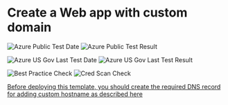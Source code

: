 # Create a Web app with custom domain

![Azure Public Test Date](https://azurequickstartsservice.blob.core.windows.net/badges/201-web-app-custom-domain/PublicLastTestDate.svg)
![Azure Public Test Result](https://azurequickstartsservice.blob.core.windows.net/badges/201-web-app-custom-domain/PublicDeployment.svg)

![Azure US Gov Last Test Date](https://azurequickstartsservice.blob.core.windows.net/badges/201-web-app-custom-domain/FairfaxLastTestDate.svg)
![Azure US Gov Last Test Result](https://azurequickstartsservice.blob.core.windows.net/badges/201-web-app-custom-domain/FairfaxDeployment.svg)

![Best Practice Check](https://azurequickstartsservice.blob.core.windows.net/badges/201-web-app-custom-domain/BestPracticeResult.svg)
![Cred Scan Check](https://azurequickstartsservice.blob.core.windows.net/badges/201-web-app-custom-domain/CredScanResult.svg)

<a href="https://portal.azure.com/#create/Microsoft.Template/uri/https%3A%2F%2Fraw.githubusercontent.com%2Fazure%2Fazure-quickstart-templates%2Fmaster%2F201-web-app-custom-domain%2Fazuredeploy.json" target="_blank">

<P>
Before deploying this template, you should create the required DNS record for adding custom hostname as described <a href="https://docs.microsoft.com/en-us/azure/app-service-web/web-sites-custom-domain-name">here
</P>
